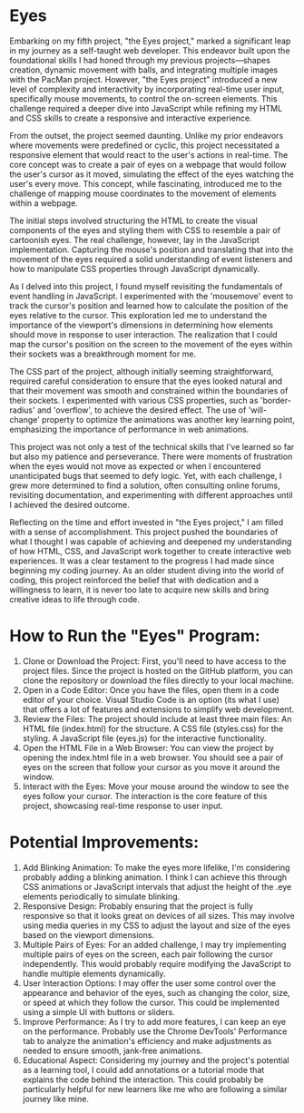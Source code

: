 # Eyes
Embarking on my fifth project, "the Eyes project," marked a significant leap in my journey as a self-taught web developer. This endeavor built upon the foundational skills I had honed through my previous projects—shapes creation, dynamic movement with balls, and integrating multiple images with the PacMan project. However, "the Eyes project" introduced a new level of complexity and interactivity by incorporating real-time user input, specifically mouse movements, to control the on-screen elements. This challenge required a deeper dive into JavaScript while refining my HTML and CSS skills to create a responsive and interactive experience.

From the outset, the project seemed daunting. Unlike my prior endeavors where movements were predefined or cyclic, this project necessitated a responsive element that would react to the user's actions in real-time. The core concept was to create a pair of eyes on a webpage that would follow the user's cursor as it moved, simulating the effect of the eyes watching the user's every move. This concept, while fascinating, introduced me to the challenge of mapping mouse coordinates to the movement of elements within a webpage.

The initial steps involved structuring the HTML to create the visual components of the eyes and styling them with CSS to resemble a pair of cartoonish eyes. The real challenge, however, lay in the JavaScript implementation. Capturing the mouse's position and translating that into the movement of the eyes required a solid understanding of event listeners and how to manipulate CSS properties through JavaScript dynamically.

As I delved into this project, I found myself revisiting the fundamentals of event handling in JavaScript. I experimented with the 'mousemove' event to track the cursor's position and learned how to calculate the position of the eyes relative to the cursor. This exploration led me to understand the importance of the viewport's dimensions in determining how elements should move in response to user interaction. The realization that I could map the cursor's position on the screen to the movement of the eyes within their sockets was a breakthrough moment for me.

The CSS part of the project, although initially seeming straightforward, required careful consideration to ensure that the eyes looked natural and that their movement was smooth and constrained within the boundaries of their sockets. I experimented with various CSS properties, such as 'border-radius' and 'overflow', to achieve the desired effect. The use of 'will-change' property to optimize the animations was another key learning point, emphasizing the importance of performance in web animations.

This project was not only a test of the technical skills that I've learned so far but also my patience and perseverance. There were moments of frustration when the eyes would not move as expected or when I encountered unanticipated bugs that seemed to defy logic. Yet, with each challenge, I grew more determined to find a solution, often consulting online forums, revisiting documentation, and experimenting with different approaches until I achieved the desired outcome.

Reflecting on the time and effort invested in "the Eyes project," I am filled with a sense of accomplishment. This project pushed the boundaries of what I thought I was capable of achieving and deepened my understanding of how HTML, CSS, and JavaScript work together to create interactive web experiences. It was a clear testament to the progress I had made since beginning my coding journey. As an older student diving into the world of coding, this project reinforced the belief that with dedication and a willingness to learn, it is never too late to acquire new skills and bring creative ideas to life through code.

# How to Run the "Eyes" Program:
1. Clone or Download the Project: First, you'll need to have access to the project files. Since the project is hosted on the GitHub platform, you can clone the repository or download the files directly to your local machine.
2. Open in a Code Editor: Once you have the files, open them in a code editor of your choice. Visual Studio Code is an option (its what I use) that offers a lot of features and extensions to simplify web development.
3. Review the Files: The project should include at least three main files:
  An HTML file (index.html) for the structure.
  A CSS file (styles.css) for the styling.
  A JavaScript file (eyes.js) for the interactive functionality.
4. Open the HTML File in a Web Browser: You can view the project by opening the index.html file in a web browser. You should see a pair of eyes on the screen that follow your cursor as you move it around the window.
5. Interact with the Eyes: Move your mouse around the window to see the eyes follow your cursor. The interaction is the core feature of this project, showcasing real-time response to user input.

# Potential Improvements:
1. Add Blinking Animation: To make the eyes more lifelike, I'm considering probably adding a blinking animation. I think I can achieve this through CSS animations or JavaScript intervals that adjust the height of the .eye elements periodically to simulate blinking.
2. Responsive Design: Probably ensuring that the project is fully responsive so that it looks great on devices of all sizes. This may involve using media queries in my CSS to adjust the layout and size of the eyes based on the viewport dimensions.
3. Multiple Pairs of Eyes: For an added challenge, I may try implementing multiple pairs of eyes on the screen, each pair following the cursor independently. This would probably require modifying the JavaScript to handle multiple elements dynamically.
4. User Interaction Options: I may offer the user some control over the appearance and behavior of the eyes, such as changing the color, size, or speed at which they follow the cursor. This could be implemented using a simple UI with buttons or sliders.
5. Improve Performance: As I try to add more features, I can keep an eye on the performance. Probably use the Chrome DevTools' Performance tab to analyze the animation's efficiency and make adjustments as needed to ensure smooth, jank-free animations.
6. Educational Aspect: Considering my journey and the project's potential as a learning tool, I could add annotations or a tutorial mode that explains the code behind the interaction. This could probably be particularly helpful for new learners like me who are following a similar journey like mine.
